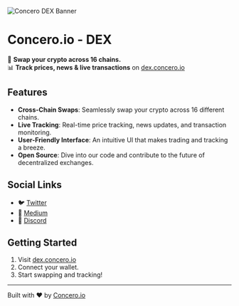 ![Concero DEX Banner](https://pbs.twimg.com/profile_banners/1656709850234077194/1691232566/1500x500)

# Concero.io - DEX

🚀 **Swap your crypto across 16 chains.**  
📊 **Track prices, news & live transactions** on [dex.concero.io](http://dex.concero.io)

## Features

- **Cross-Chain Swaps**: Seamlessly swap your crypto across 16 different chains.
- **Live Tracking**: Real-time price tracking, news updates, and transaction monitoring.
- **User-Friendly Interface**: An intuitive UI that makes trading and tracking a breeze.
- **Open Source**: Dive into our code and contribute to the future of decentralized exchanges.

## Social Links

- 🐦 [Twitter](https://twitter.com/concero_io)
- 📖 [Medium](https://medium.com/@concero)
- 💬 [Discord](https://discord.gg/concero_io)

## Getting Started

1. Visit [dex.concero.io](http://dex.concero.io)
2. Connect your wallet.
3. Start swapping and tracking!

---

Built with ❤️ by [Concero.io](https://concero.io)
